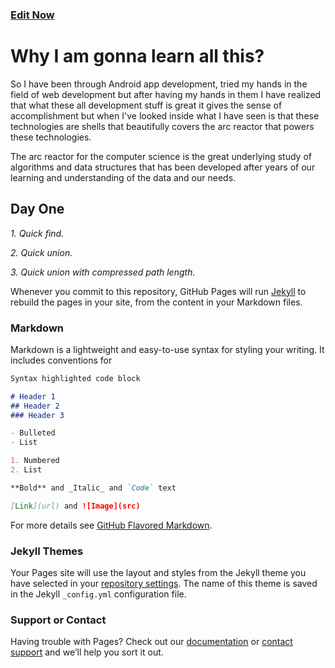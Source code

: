 ### [Edit Now](https://github.com/mehuled/my-experiments-with-algorithms/edit/master/README.md)


# Why I am gonna learn all this?
So I have been through Android app development, tried my hands in the field of web development but after having my hands in them I have realized that what these all development stuff is great it gives the sense of accomplishment but when I've looked inside what I have seen is that these technologies are shells that beautifully covers the arc reactor that powers these technologies. 

The arc reactor for the computer science is the great underlying study of algorithms and data structures that has been developed after years of our learning and understanding of the data and our needs.

## Day One
_1. Quick find._

_2. Quick union._

_3. Quick union with compressed path length._

 
Whenever you commit to this repository, GitHub Pages will run [Jekyll](https://jekyllrb.com/) to rebuild the pages in your site, from the content in your Markdown files.

### Markdown

Markdown is a lightweight and easy-to-use syntax for styling your writing. It includes conventions for

```markdown
Syntax highlighted code block

# Header 1
## Header 2
### Header 3

- Bulleted
- List

1. Numbered
2. List

**Bold** and _Italic_ and `Code` text

[Link](url) and ![Image](src)
```

For more details see [GitHub Flavored Markdown](https://guides.github.com/features/mastering-markdown/).

### Jekyll Themes

Your Pages site will use the layout and styles from the Jekyll theme you have selected in your [repository settings](https://github.com/mehuled/my-experiments-with-algorithms/settings). The name of this theme is saved in the Jekyll `_config.yml` configuration file.

### Support or Contact

Having trouble with Pages? Check out our [documentation](https://help.github.com/categories/github-pages-basics/) or [contact support](https://github.com/contact) and we’ll help you sort it out.
